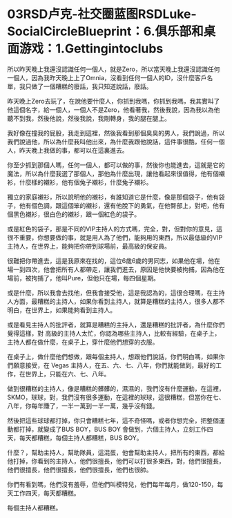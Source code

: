 # 03RSD卢克-社交圈蓝图RSDLuke-SocialCircleBlueprint：6.俱乐部和桌面游戏：1.Gettingintoclubs

所以昨天晚上我還沒認識任何一個人，就是Zero，所以當天晚上我還沒認識任何一個人，因為我昨天晚上上了Omnia，沒看到任何一個人的ID，沒什麼客戶名單，我只做了一個糟糕的廢話，我只知道說話，廢話。

昨天晚上Zero去玩了，在說他要什麼人，你抓到我嗎，你抓到我嗎，我其實叫了他這個名字，給一個人，一個人不是Zero，他看著我，然後我說，因為我以為他聽不到我，然後他說，然後我說，我剛轉身，我的腿在腿上。

我好像在撞我的屁股，我走到這裡，然後我看到那個臭臭的男人，我們說過，所以我們說過他，所以為什麼我叫他出來，為什麼我跟他說話，這件事很酷，任何一個人，昨天晚上我做的事，都可以在這裏進去。

你至少抓到那個人嗎，任何一個人，都可以做的事，然後你也能進去，這就是它的魔法，所以為什麼我選了那個人，那他為什麼出現，讓他看起來很值得，他有個襯衫，什麼樣的襯衫，他有個兔子襯衫，什麼兔子襯衫。

獨立的家庭襯衫，所以說明他的襯衫，有誰知道它是什麼，像是那個袋子，他有袋子，他有個色調，跟這個笨的襯衫，還有他脫下的勇氣，在他臀部上，對吧，他有個黑色襯衫，很白色的襯衫，跟一個紅色的袋子。

或是紅色的袋子，那是不同的VIP主持人的方式嗎，完全，對，但對你的意見，這很不重要，你想要做的事，就是用人為了他們，能夠用的東西，所以最低級的VIP主持人，在世界上，能夠把你帶到球場前，最高級的保安員。

很難把你帶進去，這是我原來在找的，這位6歲6歲的男同志，如果他在場，他在場一到四次，他會把所有人都帶走，讓我們進去，原因是他快要被拘捕，因為他在場前，被拘捕了，他叫Pure，但他只在場，每四個星期。

或是什麼，所以我會去找他，但我會接受他，這是我認為的，這很合理嗎，在主持人方面，最糟糕的主持人，如果你看到主持人，就算是糟糕的主持人，很多人都不明白，在世界上，如果能夠看到主持人。

或是看見主持人的批評者，就算是糟糕的主持人，還是糟糕的批評者，為什麼你們覺得這樣，對 高級的主持人太忙，你認為哪些主持人，比較有經驗，在桌子上，主持人都在做什麼，在桌子上，穿什麼他們想穿的衣服。

在桌子上，做什麼他們想做，跟每個主持人，想跟他們說話，你們明白嗎，如果你們願意接受，在 Vegas 主持人，在五、六、七、八年，你們就能做到，最好的工作，在世界上，只能在六、七、八年。

做到很糟糕的主持人，像是糟糕的髒髒的，濕濕的，我們沒有什麼運動，在這裡，SKMO，球球，對，我們沒有很多運動，在這裡的球球，這很糟糕，但當你在七、八年，你每年賺了，一半一萬到一半一萬，幾乎沒有錢。

然後把這些球球都打掉，你只會糟糕七年，這不奇怪嗎，或者你想完全，把整個運動都打掉，就變成了BUS BOY，BUS BOY 會做到，六個主持人，立刻工作四天，每天都糟糕，每個主持人都糟糕，BUS BOY。

什麼？，幫助主持人，幫助隊員，這混蛋，他會幫助主持人，把所有的東西，都給他打掉，你看到的主持人，他們很擅長，他們可以打很多東西，對，他們很擅長，他們很擅長，他們很擅長，他們很擅長，他們也很帥。

你們有看到嗎，他們沒有羞辱，但他們叫模特兒，他們每年每月，做120-150，每天工作四天，每天都糟糕。

每個主持人都糟糕。